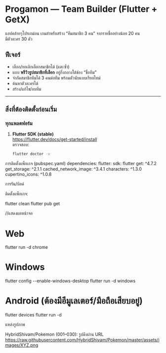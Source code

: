 # Progamon — Team Builder (Flutter + GetX)

แอปคล้ายๆโปรเกม่อน
เกมสำหรับสร้าง “ทีมสมาชิก 3 คน” 
จากรายชื่ออย่างน้อย 20 คน  
มีตัวละคร 30 ตัว 

## ฟีเจอร์
- เลือก/ยกเลิกเลือกสมาชิกได้ (แตะซ้ำ)
- แถบ **พรีวิวรูปสมาชิกที่เลือก** อยู่กึ่งกลางใต้ช่อง “ชื่อทีม”
- จำกัดสมาชิกทีมได้ 3 คนต่อทีม พร้อมตัวนับแบบเรียลไทม์
- ค้นหาตัวละครได้
- สร้าง/แก้ไข/ลบทีม

---

## สิ่งที่ต้องติดตั้งก่อนเริ่ม

### ทุกแพลตฟอร์ม
1) **Flutter SDK (stable)**  
   https://flutter.dev/docs/get-started/install  
   ตรวจสอบ:
   ```bash
   flutter doctor -v

การติดตั้งแพ็กเกจ (pubspec.yaml)
dependencies:
  flutter:
    sdk: flutter
  get: ^4.7.2
  get_storage: ^2.1.1
  cached_network_image: ^3.4.1
  characters: ^1.3.0
  cupertino_icons: ^1.0.8

การรัน/บิลด์

ติดตั้งแพ็กเกจ:

flutter clean
flutter pub get

//แสดงผลหน้าจอ

# Web
flutter run -d chrome

# Windows
flutter config --enable-windows-desktop
flutter run -d windows

# Android (ต้องมีอีมูเลเตอร์/มือถือเสียบอยู่)
flutter devices
flutter run -d <deviceId>

แหล่งรูปภาพ

HybridShivam/Pokemon (001–030):
รูปดึงผ่าน URL https://raw.githubusercontent.com/HybridShivam/Pokemon/master/assets/images/XYZ.png